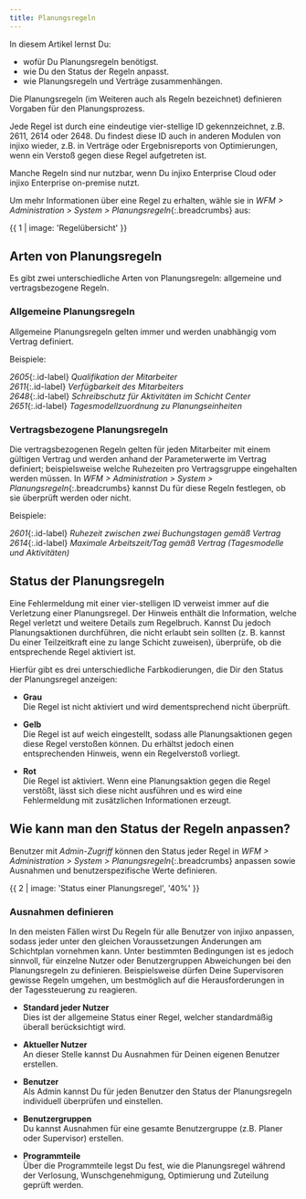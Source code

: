 ```yaml
---
title: Planungsregeln
---
```


In diesem Artikel lernst Du:
* wofür Du Planungsregeln benötigst.
* wie Du den Status der Regeln anpasst.
* wie Planungsregeln und Verträge zusammenhängen.

Die Planungsregeln (im Weiteren auch als Regeln bezeichnet) definieren Vorgaben für den Planungsprozess.

Jede Regel ist durch eine eindeutige vier-stellige ID gekennzeichnet, z.B. 2611, 2614 oder 2648. Du findest diese ID auch in anderen Modulen von injixo wieder, z.B. in Verträge oder Ergebnisreports von Optimierungen, wenn ein Verstoß gegen diese Regel aufgetreten ist.

Manche Regeln sind nur nutzbar, wenn Du injixo Enterprise Cloud oder injixo Enterprise on-premise nutzt.

Um mehr Informationen über eine Regel zu erhalten, wähle sie in *WFM > Administration > System > Planungsregeln*{:.breadcrumbs} aus:

{{ 1 | image: 'Regelübersicht' }}

## Arten von Planungsregeln

Es gibt zwei unterschiedliche Arten von Planungsregeln: allgemeine und vertragsbezogene Regeln.

### Allgemeine Planungsregeln

Allgemeine Planungsregeln gelten immer und werden unabhängig vom Vertrag definiert.

Beispiele:

*2605*{:.id-label} *Qualifikation der Mitarbeiter*  
*2611*{:.id-label} *Verfügbarkeit des Mitarbeiters*  
*2648*{:.id-label} *Schreibschutz für Aktivitäten im Schicht Center*  
*2651*{:.id-label} *Tagesmodellzuordnung zu Planungseinheiten*

### Vertragsbezogene Planungsregeln

Die vertragsbezogenen Regeln gelten für jeden Mitarbeiter mit einem gültigen Vertrag und werden anhand der Parameterwerte im Vertrag definiert; beispielsweise welche Ruhezeiten pro Vertragsgruppe eingehalten werden müssen. In *WFM > Administration > System > Planungsregeln*{:.breadcrumbs} kannst Du für diese Regeln festlegen, ob sie überprüft werden oder nicht.

Beispiele:

*2601*{:.id-label} *Ruhezeit zwischen zwei Buchungstagen gemäß Vertrag*  
*2614*{:.id-label} *Maximale Arbeitszeit/Tag gemäß Vertrag (Tagesmodelle und Aktivitäten)*  

## Status der Planungsregeln

Eine Fehlermeldung mit einer vier-stelligen ID verweist immer auf die Verletzung einer Planungsregel. Der Hinweis enthält die Information, welche Regel verletzt und weitere Details zum Regelbruch. Kannst Du jedoch Planungsaktionen durchführen, die nicht erlaubt sein sollten (z. B. kannst Du einer Teilzeitkraft eine zu lange Schicht zuweisen), überprüfe, ob die entsprechende Regel aktiviert ist.

Hierfür gibt es drei unterschiedliche Farbkodierungen, die Dir den Status der Planungsregel anzeigen:

- **Grau**  
  Die Regel ist nicht aktiviert und wird dementsprechend nicht überprüft.

- **Gelb**  
  Die Regel ist auf weich eingestellt, sodass alle Planungsaktionen gegen diese Regel verstoßen können. Du erhältst jedoch einen entsprechenden Hinweis, wenn ein Regelverstoß vorliegt.

- **Rot**  
  Die Regel ist aktiviert. Wenn eine Planungsaktion gegen die Regel verstößt, lässt sich diese nicht ausführen und es wird eine Fehlermeldung mit zusätzlichen Informationen erzeugt.

## Wie kann man den Status der Regeln anpassen?

Benutzer mit *Admin-Zugriff* können den Status jeder Regel in *WFM > Administration > System > Planungsregeln*{:.breadcrumbs} anpassen sowie Ausnahmen und benutzerspezifische Werte definieren.

{{ 2 | image: 'Status einer Planungsregel', '40%' }}

### Ausnahmen definieren

In den meisten Fällen wirst Du Regeln für alle Benutzer von injixo anpassen, sodass jeder unter den gleichen Voraussetzungen Änderungen am Schichtplan vornehmen kann. Unter bestimmten Bedingungen ist es jedoch sinnvoll, für einzelne Nutzer oder Benutzergruppen Abweichungen bei den Planungsregeln zu definieren. Beispielsweise dürfen Deine Supervisoren gewisse Regeln umgehen, um bestmöglich auf die Herausforderungen in der Tagessteuerung zu reagieren.

- **Standard jeder Nutzer**  
  Dies ist der allgemeine Status einer Regel, welcher standardmäßig überall berücksichtigt wird.

- **Aktueller Nutzer**  
  An dieser Stelle kannst Du Ausnahmen für Deinen eigenen Benutzer erstellen.

- **Benutzer**  
  Als Admin kannst Du für jeden Benutzer den Status der Planungsregeln individuell überprüfen und einstellen.

- **Benutzergruppen**  
  Du kannst Ausnahmen für eine gesamte Benutzergruppe (z.B. Planer oder Supervisor) erstellen.

- **Programmteile**  
  Über die Programmteile legst Du fest, wie die Planungsregel während der Verlosung, Wunschgenehmigung, Optimierung und Zuteilung geprüft werden.
